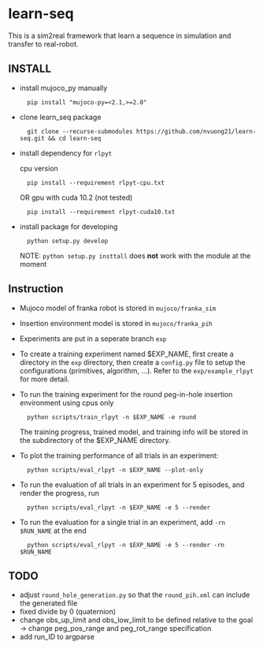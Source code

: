 # learn-seq
This is a sim2real framework that learn a sequence in simulation and transfer to
real-robot.

## INSTALL
- install mujoco_py manually

        pip install "mujoco-py=<2.1,>=2.0"

- clone learn_seq package

        git clone --recurse-submodules https://github.com/nvuong21/learn-seq.git && cd learn-seq

- install dependency for `rlpyt`

    cpu version

        pip install --requirement rlpyt-cpu.txt

    OR gpu with cuda 10.2 (not tested)

        pip install --requirement rlpyt-cuda10.txt

- install package for developing

        python setup.py develop

    NOTE: `python setup.py insttall` does **not** work with the module at the moment

## Instruction
- Mujoco model of franka robot is stored in `mujoco/franka_sim`
- Insertion environment model is stored in `mujoco/franka_pih`
- Experiments are put in a seperate branch `exp`
- To create a training experiment named $EXP_NAME, first create a directory in the `exp` directory, then create a `config.py` file to setup the configurations (primitives, algorithm, ...). Refer to the `exp/example_rlpyt` for more detail.
- To run the training experiment for the round peg-in-hole insertion environment using cpus only

        python scripts/train_rlpyt -n $EXP_NAME -e round
    The training progress, trained model, and training info will be stored in the subdirectory of the $EXP_NAME directory.

- To plot the training performance of all trials in an experiment:

        python scripts/eval_rlpyt -n $EXP_NAME --plot-only

- To run the evaluation of all trials in an experiment for 5 episodes, and render the progress, run

        python scripts/eval_rlpyt -n $EXP_NAME -e 5 --render

- To run the evaluation for a single trial in an experiment, add `-rn $RUN_NAME` at the end

        python scripts/eval_rlpyt -n $EXP_NAME -e 5 --render -rn $RUN_NAME

## TODO
- adjust `round_hole_generation.py` so that the `round_pih.xml` can include the generated file
- fixed divide by 0 (quaternion)
- change obs_up_limit and obs_low_limit to be defined relative to the goal -> change peg_pos_range and peg_rot_range specification
- add run_ID to argparse
